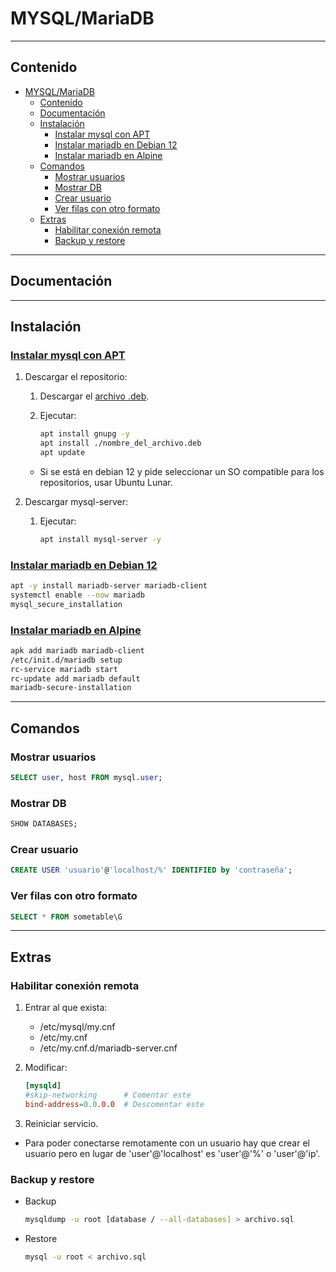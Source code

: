 # MYSQL/MariaDB

---

## Contenido

- [MYSQL/MariaDB](#mysqlmariadb)
  - [Contenido](#contenido)
  - [Documentación](#documentación)
  - [Instalación](#instalación)
    - [Instalar mysql con APT](#instalar-mysql-con-apt)
    - [Instalar mariadb en Debian 12](#instalar-mariadb-en-debian-12)
    - [Instalar mariadb en Alpine](#instalar-mariadb-en-alpine)
  - [Comandos](#comandos)
    - [Mostrar usuarios](#mostrar-usuarios)
    - [Mostrar DB](#mostrar-db)
    - [Crear usuario](#crear-usuario)
    - [Ver filas con otro formato](#ver-filas-con-otro-formato)
  - [Extras](#extras)
    - [Habilitar conexión remota](#habilitar-conexión-remota)
    - [Backup y restore](#backup-y-restore)

---

## Documentación

---

## Instalación

### [Instalar mysql con APT](https://dev.mysql.com/doc/mysql-apt-repo-quick-guide/en/#apt-repo-fresh-install)

1. Descargar el repositorio:

   1. Descargar el [archivo .deb](https://dev.mysql.com/downloads/repo/apt/).

   2. Ejecutar:

        ```sh
        apt install gnupg -y
        apt install ./nombre_del_archivo.deb
        apt update
        ```

   - Si se está en debian 12 y pide seleccionar un SO compatible para los repositorios, usar Ubuntu Lunar.

2. Descargar mysql-server:

   1. Ejecutar:

        ```sh
        apt install mysql-server -y
        ```

### [Instalar mariadb en Debian 12](https://voidnull.es/instalar-mariadb-en-debian-12/)

```sh
apt -y install mariadb-server mariadb-client
systemctl enable --now mariadb
mysql_secure_installation
```

### [Instalar mariadb en Alpine](https://www.librebyte.net/base-de-datos/como-instalar-mariadb-en-alpine-linux/)

```sh
apk add mariadb mariadb-client
/etc/init.d/mariadb setup
rc-service mariadb start
rc-update add mariadb default
mariadb-secure-installation 
```

---

## Comandos

### Mostrar usuarios

```sql
SELECT user, host FROM mysql.user;
```

### Mostrar DB

```sql
SHOW DATABASES;
```

### Crear usuario

```sql
CREATE USER 'usuario'@'localhost/%' IDENTIFIED by 'contraseña';
```

### Ver filas con otro formato

```sql
SELECT * FROM sometable\G
```

---

## Extras

### Habilitar conexión remota
  
1. Entrar al que exista:

   - /etc/mysql/my.cnf
   - /etc/my.cnf
   - /etc/my.cnf.d/mariadb-server.cnf

2. Modificar:

    ```conf
    [mysqld]
    #skip-networking      # Comentar este
    bind-address=0.0.0.0  # Descomentar este
    ```

3. Reiniciar servicio.

- Para poder conectarse remotamente con un usuario hay que crear el usuario pero en lugar de 'user'@'localhost' es 'user'@'%' o 'user'@'ip'.

### Backup y restore

- Backup

    ```sh
    mysqldump -u root [database / --all-databases] > archivo.sql
    ```

- Restore

    ```sh
    mysql -u root < archivo.sql
    ```
